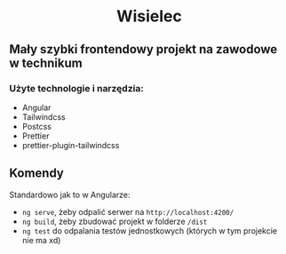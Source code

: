 <center><h1> Wisielec </h1></center>

## Mały szybki frontendowy projekt na zawodowe w technikum

### Użyte technologie i narzędzia:

- Angular
- Tailwindcss
- Postcss
- Prettier
- prettier-plugin-tailwindcss

## Komendy

Standardowo jak to w Angularze:

- `ng serve`, żeby odpalić serwer na `http://localhost:4200/`
- `ng build`, żeby zbudować projekt w folderze `/dist`
- `ng test` do odpalania testów jednostkowych (których w tym projekcie nie ma xd)
